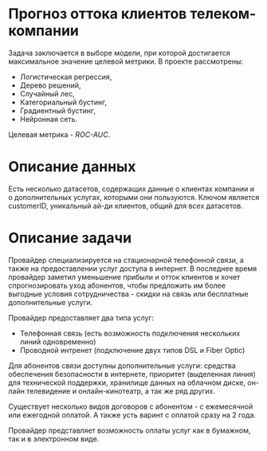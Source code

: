 # Прогноз оттока клиентов телеком-компании

Задача заключается в выборе модели, при которой достигается максимальное значение целевой метрики. В проекте рассмотрены:
 - Логистическая регрессия,
 - Дерево решений, 
 - Случайный лес,
 - Категориальный бустинг, 
 - Градиентный бустинг, 
 - Нейронная сеть. 

Целевая метрика - *ROC-AUC*. 

# Описание данных

Есть несколько датасетов, содержащих данные о клиентах компании и о дополнительных услугах, которыми они пользуются. Ключом является customerID, уникальный ай-ди клиентов, общий для всех датасетов.

# Описание задачи

Провайдер специализируется на стационарной телефонной связи, а также на предоставлении услуг доступа в интернет. В последнее время провайдер заметил уменьшение прибыли и отток клиентов и хочет спрогнозировать уход абонентов, чтобы предложить им более выгодные условия сотрудничества - скидки на связь или бесплатные дополнительные услуги. 

Провайдер предоставляет два типа услуг:
 - Телефонная связь (есть возможность подключения нескольких линий одновременно)
 - Проводной интренет (подключение двух типов DSL и Fiber Optic)

Для абонентов связи доступны дополнительные услуги: средства обеспечения безопасности в интернете, приоритет (выделенная линия) для технической поддержки, хранилище данных на облачном диске, он-лайн телевидение и онлайн-кинотеатр, а так же ряд других.

Существует несколько видов договоров с абонентом - с ежемесячной или ежегодной оплатой. А также усть варинт с оплатой сразу на 2 года. 

Провайдер представляет возможность оплаты услуг как в бумажном, так и в электронном виде. 